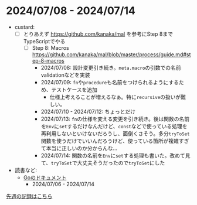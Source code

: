 # 2024/07/08 - 2024/07/14

- custard:
    - [ ] とりあえず <https://github.com/kanaka/mal> を参考にStep 8までTypeScriptでやる
        - [ ] Step 8: Macros <https://github.com/kanaka/mal/blob/master/process/guide.md#step-8-macros>
            - 2024/07/08: 設計変更引き続き。`meta.macro`の引数での名前validationなどを実装
            - 2024/07/09: `fn`や`procedure`も名前をつけられるようにするため、テストケースを追加
                - 仕様上考えることが増えるなぁ。特に`recursive`の扱いが難しい。
            - 2024/07/10 - 2024/07/12: ちょっとだけ
            - 2024/07/13: `fn`の仕様を変える変更を引き続き。後は関数の名前を`Env`に`set`するだけなんだけど、`const`などで使っている処理を再利用しないといけないだろうし、面倒くさそう。多分`tryToSet`関数を使うだけでいいんだろうけど、使っている箇所が複雑すぎて本当に正しいのか分からんな...
            - 2024/07/14: 関数の名前を`Env`に`set`する処理も書いた。改めて見て、`tryToSet`で大丈夫そうだったので`tryToSet`にした
- 読書など:
    - [Goのドキュメント](https://go.dev/doc/)
        - 2024/07/06 - 2024/07/14

[先週の記録はこちら](https://github.com/igrep/daily-commits/blob/fdb7871192a283f126b3841b4a32435bba80c8bf/yesterday.md)
